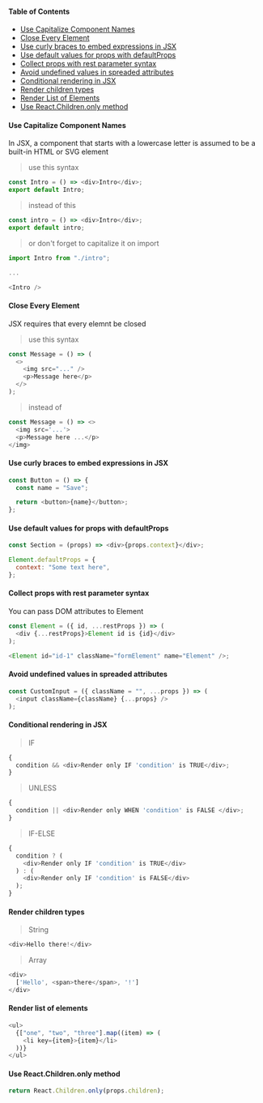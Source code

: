 #### Table of Contents

- [Use Capitalize Component Names](#use-capitalize-component-names)
- [Close Every Element](#close-every-element)
- [Use curly braces to embed expressions in JSX](#use-curly-braces-to-embed-expressions-in-jsx)
- [Use default values for props with defaultProps](#use-default-values-for-props-with-defaultprops)
- [Collect props with rest parameter syntax](#collect-props-with-rest-parameter-syntax)
- [Avoid undefined values in spreaded attributes](#avoid-undefined-values-in-spreaded-attributes)
- [Conditional rendering in JSX](#conditional-rendering-in-jsx)
- [Render children types](#render-children-types)
- [Render List of Elements](#render-list-of-elements)
- [Use React.Children.only method](#use-react.children.only-method)

#### Use Capitalize Component Names

In JSX, a component that starts with a lowercase letter is assumed to be a built-in HTML or SVG element

> use this syntax

```javascript
const Intro = () => <div>Intro</div>;
export default Intro;
```

> instead of this

```javascript
const intro = () => <div>Intro</div>;
export default intro;
```

> or don't forget to capitalize it on import

```javascript
import Intro from "./intro";

...

<Intro />
```

#### Close Every Element

JSX requires that every elemnt be closed

> use this syntax

```javascript
const Message = () => (
  <>
    <img src="..." />
    <p>Message here</p>
  </>
);
```

> instead of

```javascript
const Message = () => <>
  <img src='...'>
  <p>Message here ...</p>
</img>
```

#### Use curly braces to embed expressions in JSX

```javascript
const Button = () => {
  const name = "Save";

  return <button>{name}</button>;
};
```

#### Use default values for props with defaultProps

```javascript
const Section = (props) => <div>{props.context}</div>;

Element.defaultProps = {
  context: "Some text here",
};
```

#### Collect props with rest parameter syntax

You can pass DOM attributes to Element

```javascript
const Element = ({ id, ...restProps }) => (
  <div {...restProps}>Element id is {id}</div>
);

<Element id="id-1" className="formElement" name="Element" />;
```

#### Avoid undefined values in spreaded attributes

```javascript
const CustomInput = ({ className = "", ...props }) => (
  <input className={className} {...props} />
);
```

#### Conditional rendering in JSX

> IF

```javascript
{
  condition && <div>Render only IF 'condition' is TRUE</div>;
}
```

> UNLESS

```javascript
{
  condition || <div>Render only WHEN 'condition' is FALSE </div>;
}
```

> IF-ELSE

```javascript
{
  condition ? (
    <div>Render only IF 'condition' is TRUE</div>
  ) : (
    <div>Render only IF 'condition' is FALSE</div>
  );
}
```

#### Render children types

> String

```javascript
<div>Hello there!</div>
```

> Array

```javascript
<div>
  ['Hello', <span>there</span>, '!']
</div>
```

#### Render list of elements

```javascript
<ul>
  {["one", "two", "three"].map((item) => (
    <li key={item}>{item}</li>
  ))}
</ul>
```

#### Use React.Children.only method

```javascript
return React.Children.only(props.children);
```

